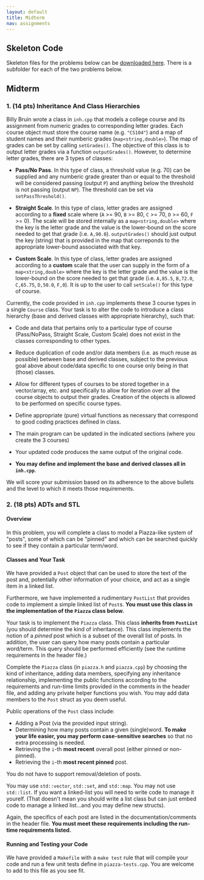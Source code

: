 ```yaml
---
layout: default
title: Midterm
nav: assignments
---
```


## Skeleton Code

Skeleton files for the problems below can be [downloaded here]({{site.url}}/resources/mt-su20.zip).  There is a subfolder for each of the two problems below.

## Midterm

### 1. (14 pts) Inheritance And Class Hierarchies

Billy Bruin wrote a class in  `inh.cpp` that models a college course and its assignment from numeric grades to corresponding letter grades.  Each course object must store the course name (e.g. `"CS104"`) and a map of student names and their numberic grades (`map<string,double>`). The map of grades can be set by calling `setGrades()`.  The objective of this class is to output letter grades via a function `outputGrades()`.  However, to determine letter grades, there are 3 types of classes:

  - **Pass/No Pass**.  In this type of class, a threshold value (e.g. 70) can be supplied and any numberic grade greater than or equal to the threshold will be considered passing (output `P`) and anything below the threshold is not passing (output `NP`).  The threshold can be set via `setPassThreshold()`.

  - **Straight Scale**.  In this type of class, letter grades are assigned according to a **fixed** scale where (`A` >= 90, `B` >= 80, `C` >= 70, `D` >= 60, `F` >= 0). The scale will be stored internally as a `map<string,double>` where the key is the letter grade and the value is the lower-bound on the score needed to get that grade (i.e. `A,90.0`).  `outputGrades()` should just output the key (string) that is provided in the map that correponds to the appropriate lower-bound associated with that key.    

  - **Custom Scale**.  In this type of class, letter grades are assigned according to a **custom** scale that the user can supply in the form of a `map<string,double>` where the key is the letter grade and the value is the lower-bound on the score needed to get that grade (i.e. `A,85.5`, `B,72.0`, `C,65.75`, `D,50.0`, `F,0`).  It is up to the user to call `setScale()` for this type of course. 
  
Currently, the code provided in `inh.cpp` implements these 3 course types in a single `Course` class.  Your task is to alter the code to introduce a class hierarchy (base and derived classes with appropriate hierarchy), such that:

  - Code and data that pertains only to a particular type of course (Pass/NoPass, Straight Scale, Custom Scale) does not exist in the classes corresponding to other types.  

  - Reduce duplication of code and/or data members (i.e. as much reuse as possible) between base and derived classes, subject to the previous goal above about code/data specific to one course only being in that (those) classes.

  - Allow for different types of courses to be stored together in a vector/array, etc. and specifically to allow for iteration over all the course objects to output their grades.  Creation of the objects is allowed to be performed on specific course types.

  - Define appropriate (pure) virtual functions as necessary that correspond to good coding practices defined in class.

  - The main program can be updated in the indicated sections (where you create the 3 courses)

  - Your updated code produces the same output of the original code.

  - **You may define and implement the base and derived classes all in `inh.cpp`**.  

We will score your submission based on its adherence to the above bullets and the level to which it meets those requirements.


### 2. (18 pts) ADTs and STL

#### Overview
In this problem, you will complete a class to model a Piazza-like system of "posts", some of which can be "pinned" and which can be searched quickly to see if they contain a particular term/word. 

#### Classes and Your Task
We have provided a `Post` object that can be used to store the text of the post and, potentially other information of your choice, and act as a single item in a linked list. 

Furthermore, we have implemented a rudimentary `PostList` that provides code to implement a simple linked list of `Post`s.  **You must use this class in the implementation of the `Piazza` class below.**

Your task is to implement the `Piazza` class.  This class **inherits from `PostList`** (you should determine the kind of inheritance). This class implements the notion of a *pinned* post which is a subset of the overall list of posts.  In addition, the user can query how many posts contain a particular word/term.  This query should be performed efficiently (see the runtime requirements in the header file.) 

Complete the `Piazza` class (in `piazza.h` and `piazza.cpp`) by choosing the kind of inheritance, adding data members, specifying any inheritance relationship, implementing the public functions according to the requirements and run-time limits provided in the comments in the header file, and adding any private helper functions you wish. You may add data members to the `Post` struct as you deem useful.

Public operations of the `Post` class include:

  + Adding a Post (via the provided input string).
  + Determining how many posts contain a given (single)word.  **To make your life easier, you may perform case-sensitive searches** so that no extra processing is needed.
  + Retrieving the `i`-th **most recent** overall post (either pinned or non-pinned).
  + Retrieving the `i`-th **most recent pinned** post.

You do not have to support removal/deletion of posts.

You may use `std::vector`, `std::set`, and `std::map`. You may not use `std::list`. If you want a linked-list you will need to write code to manage it yourelf.  (That doesn't mean you should write a list class but can just embed code to manage a linked list...and you may define new structs).

Again, the specifics of each post are listed in the documentation/comments in the header file.  **You must meet these requirements including the run-time requirements listed.**

#### Running and Testing your Code

We have provided a `Makefile` with a `make test` rule that will compile your code and run a few unit tests define in `piazza-tests.cpp`.  You are welcome to add to this file as you see fit.
